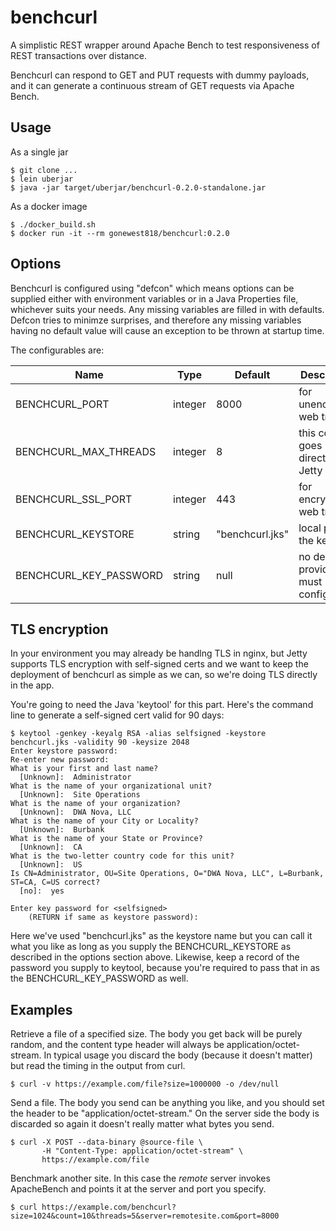 # benchcurl

A simplistic REST wrapper around Apache Bench to test responsiveness
of REST transactions over distance.

Benchcurl can respond to GET and PUT requests with dummy payloads,
and it can generate a continuous stream of GET requests via Apache Bench. 


## Usage

As a single jar

    $ git clone ...
    $ lein uberjar
    $ java -jar target/uberjar/benchcurl-0.2.0-standalone.jar


As a docker image

    $ ./docker_build.sh
    $ docker run -it --rm gonewest818/benchcurl:0.2.0
    

## Options

Benchcurl is configured using "defcon" which means options can be supplied
either with environment variables or in a Java Properties file, whichever
suits your needs. Any missing variables are filled in with defaults. Defcon
tries to minimze surprises, and therefore any missing variables having no
default value will cause an exception to be thrown at startup time.

The configurables are:

| Name                   | Type    | Default         | Description |
| ---------------------- | ------- | --------------- | ----------- |
| BENCHCURL_PORT         | integer | 8000            | for unencrypted web traffic |
| BENCHCURL_MAX_THREADS  | integer | 8               | this config goes directly to Jetty |
| BENCHCURL_SSL_PORT     | integer | 443             | for encrypted web traffic |
| BENCHCURL_KEYSTORE     | string  | "benchcurl.jks" | local path to the keystore |
| BENCHCURL_KEY_PASSWORD | string  | null            | no default provided, must configure |


## TLS encryption

In your environment you may already be handlng TLS in nginx, but
Jetty supports TLS encryption with self-signed certs and we want to keep
the deployment of benchcurl as simple as we can, so we're doing
TLS directly in the app.

You're going to need the Java 'keytool' for this part. Here's the command
line to generate a self-signed cert valid for 90 days: 

    $ keytool -genkey -keyalg RSA -alias selfsigned -keystore benchcurl.jks -validity 90 -keysize 2048
    Enter keystore password:  
    Re-enter new password: 
    What is your first and last name?
      [Unknown]:  Administrator
    What is the name of your organizational unit?
      [Unknown]:  Site Operations
    What is the name of your organization?
      [Unknown]:  DWA Nova, LLC
    What is the name of your City or Locality?
      [Unknown]:  Burbank
    What is the name of your State or Province?
      [Unknown]:  CA
    What is the two-letter country code for this unit?
      [Unknown]:  US
    Is CN=Administrator, OU=Site Operations, O="DWA Nova, LLC", L=Burbank, ST=CA, C=US correct?
      [no]:  yes

    Enter key password for <selfsigned>
        (RETURN if same as keystore password):  


Here we've used "benchcurl.jks" as the keystore name but you can call it what you
like as long as you supply the BENCHCURL_KEYSTORE as described in the options
section above. Likewise, keep a record of the password you supply to keytool,
because you're required to pass that in as the BENCHCURL_KEY_PASSWORD as well.


## Examples

Retrieve a file of a specified size.  The body you get back will be purely random,
and the content type header will always be application/octet-stream. In typical
usage you discard the body (because it doesn't matter) but read the timing in
the output from curl.

    $ curl -v https://example.com/file?size=1000000 -o /dev/null


Send a file. The body you send can be anything you like, and you should set
the header to be "application/octet-stream."  On the server side the body is
discarded so again it doesn't really matter what bytes you send.

    $ curl -X POST --data-binary @source-file \
           -H "Content-Type: application/octet-stream" \
           https://example.com/file

Benchmark another site.  In this case the *remote* server invokes ApacheBench
and points it at the server and port you specify.

    $ curl https://example.com/benchcurl?size=1024&count=10&threads=5&server=remotesite.com&port=8000


